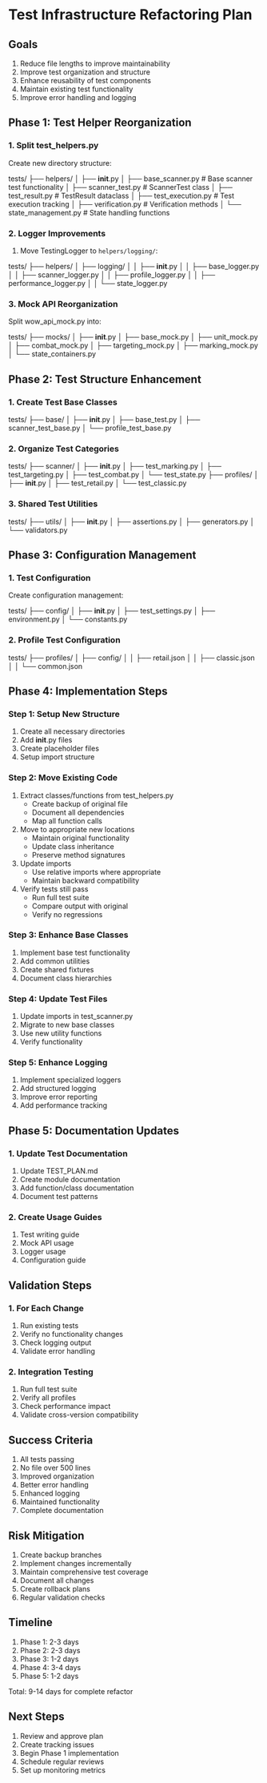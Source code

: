 # Test Infrastructure Refactoring Plan

## Goals
1. Reduce file lengths to improve maintainability
2. Improve test organization and structure
3. Enhance reusability of test components
4. Maintain existing test functionality
5. Improve error handling and logging

## Phase 1: Test Helper Reorganization

### 1. Split test_helpers.py
Create new directory structure:

tests/
├── helpers/
│   ├── __init__.py
│   ├── base_scanner.py     # Base scanner test functionality
│   ├── scanner_test.py     # ScannerTest class
│   ├── test_result.py      # TestResult dataclass
│   ├── test_execution.py   # Test execution tracking
│   ├── verification.py     # Verification methods
│   └── state_management.py # State handling functions

### 2. Logger Improvements
1. Move TestingLogger to `helpers/logging/`:

tests/
├── helpers/
│   ├── logging/
│   │   ├── __init__.py
│   │   ├── base_logger.py
│   │   ├── scanner_logger.py
│   │   ├── profile_logger.py
│   │   ├── performance_logger.py
│   │   └── state_logger.py

### 3. Mock API Reorganization
Split wow_api_mock.py into:

tests/
├── mocks/
│   ├── __init__.py
│   ├── base_mock.py
│   ├── unit_mock.py
│   ├── combat_mock.py
│   ├── targeting_mock.py
│   ├── marking_mock.py
│   └── state_containers.py

## Phase 2: Test Structure Enhancement

### 1. Create Test Base Classes

tests/
├── base/
│   ├── __init__.py
│   ├── base_test.py
│   ├── scanner_test_base.py
│   └── profile_test_base.py

### 2. Organize Test Categories

tests/
├── scanner/
│   ├── __init__.py
│   ├── test_marking.py
│   ├── test_targeting.py
│   ├── test_combat.py
│   └── test_state.py
├── profiles/
│   ├── __init__.py
│   ├── test_retail.py
│   └── test_classic.py

### 3. Shared Test Utilities

tests/
├── utils/
│   ├── __init__.py
│   ├── assertions.py
│   ├── generators.py
│   └── validators.py

## Phase 3: Configuration Management

### 1. Test Configuration
Create configuration management:

tests/
├── config/
│   ├── __init__.py
│   ├── test_settings.py
│   ├── environment.py
│   └── constants.py

### 2. Profile Test Configuration

tests/
├── profiles/
│   ├── config/
│   │   ├── retail.json
│   │   ├── classic.json
│   │   └── common.json

## Phase 4: Implementation Steps

### Step 1: Setup New Structure
1. Create all necessary directories
2. Add __init__.py files
3. Create placeholder files
4. Setup import structure

### Step 2: Move Existing Code
1. Extract classes/functions from test_helpers.py
   - Create backup of original file
   - Document all dependencies
   - Map all function calls
2. Move to appropriate new locations
   - Maintain original functionality
   - Update class inheritance
   - Preserve method signatures
3. Update imports
   - Use relative imports where appropriate
   - Maintain backward compatibility
4. Verify tests still pass
   - Run full test suite
   - Compare output with original
   - Verify no regressions

### Step 3: Enhance Base Classes
1. Implement base test functionality
2. Add common utilities
3. Create shared fixtures
4. Document class hierarchies

### Step 4: Update Test Files
1. Update imports in test_scanner.py
2. Migrate to new base classes
3. Use new utility functions
4. Verify functionality

### Step 5: Enhance Logging
1. Implement specialized loggers
2. Add structured logging
3. Improve error reporting
4. Add performance tracking

## Phase 5: Documentation Updates

### 1. Update Test Documentation
1. Update TEST_PLAN.md
2. Create module documentation
3. Add function/class documentation
4. Document test patterns

### 2. Create Usage Guides
1. Test writing guide
2. Mock API usage
3. Logger usage
4. Configuration guide

## Validation Steps

### 1. For Each Change
1. Run existing tests
2. Verify no functionality changes
3. Check logging output
4. Validate error handling

### 2. Integration Testing
1. Run full test suite
2. Verify all profiles
3. Check performance impact
4. Validate cross-version compatibility

## Success Criteria
1. All tests passing
2. No file over 500 lines
3. Improved organization
4. Better error handling
5. Enhanced logging
6. Maintained functionality
7. Complete documentation

## Risk Mitigation
1. Create backup branches
2. Implement changes incrementally
3. Maintain comprehensive test coverage
4. Document all changes
5. Create rollback plans
6. Regular validation checks

## Timeline
1. Phase 1: 2-3 days
2. Phase 2: 2-3 days
3. Phase 3: 1-2 days
4. Phase 4: 3-4 days
5. Phase 5: 1-2 days

Total: 9-14 days for complete refactor

## Next Steps
1. Review and approve plan
2. Create tracking issues
3. Begin Phase 1 implementation
4. Schedule regular reviews
5. Set up monitoring metrics